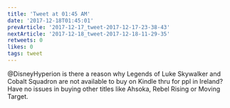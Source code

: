 ```yaml
---
title: 'Tweet at 01:45 AM'
date: '2017-12-18T01:45:01'
prevArticle: '2017-12-17_tweet-2017-12-17-23-38-43'
nextArticle: '2017-12-18_tweet-2017-12-18-11-29-35'
retweets: 0
likes: 0
tags: tweet
---
```

@DisneyHyperion is there a reason why Legends of Luke Skywalker and Cobalt Squadron are not available to buy on Kindle thru for ppl in Ireland? Have no issues in buying other titles like Ahsoka, Rebel Rising or Moving Target.